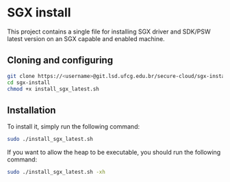 # SGX install

This project contains a single file for installing SGX driver and SDK/PSW latest version on an SGX capable and enabled machine.

## Cloning and configuring

```bash
git clone https://<username>@git.lsd.ufcg.edu.br/secure-cloud/sgx-install.git
cd sgx-install
chmod +x install_sgx_latest.sh
```

## Installation

To install it, simply run the following command:

```bash
sudo ./install_sgx_latest.sh
```

If you want to allow the heap to be executable, you should run the following command:

```bash
sudo ./install_sgx_latest.sh -xh
```
